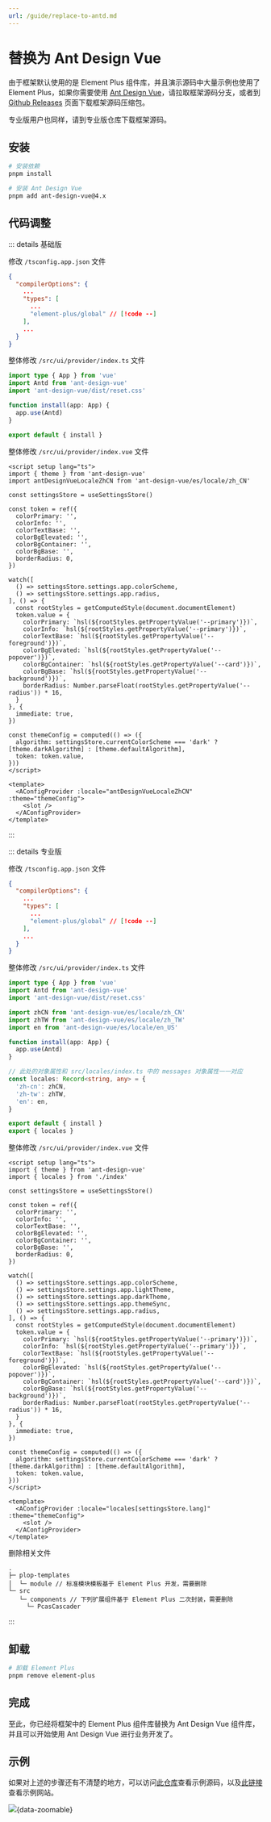 ```yaml
---
url: /guide/replace-to-antd.md
---
```

# 替换为 Ant Design Vue

由于框架默认使用的是 Element Plus 组件库，并且演示源码中大量示例也使用了 Element Plus，如果你需要使用 [Ant Design Vue](https://www.antdv.com/docs/vue/introduce-cn)，请拉取框架源码分支，或者到 [Github Releases](https://github.com/fantastic-admin/basic/releases) 页面下载框架源码压缩包。

专业版用户也同样，请到专业版仓库下载框架源码。

## 安装

```sh
# 安装依赖
pnpm install

# 安装 Ant Design Vue
pnpm add ant-design-vue@4.x
```

## 代码调整

::: details 基础版

修改 `/tsconfig.app.json` 文件

```json
{
  "compilerOptions": {
    ...
    "types": [
      ...
      "element-plus/global" // [!code --]
    ],
    ...
  }
}
```

整体修改 `/src/ui/provider/index.ts` 文件

```ts
import type { App } from 'vue'
import Antd from 'ant-design-vue'
import 'ant-design-vue/dist/reset.css'

function install(app: App) {
  app.use(Antd)
}

export default { install }
```

整体修改 `/src/ui/provider/index.vue` 文件

```vue
<script setup lang="ts">
import { theme } from 'ant-design-vue'
import antDesignVueLocaleZhCN from 'ant-design-vue/es/locale/zh_CN'

const settingsStore = useSettingsStore()

const token = ref({
  colorPrimary: '',
  colorInfo: '',
  colorTextBase: '',
  colorBgElevated: '',
  colorBgContainer: '',
  colorBgBase: '',
  borderRadius: 0,
})

watch([
  () => settingsStore.settings.app.colorScheme,
  () => settingsStore.settings.app.radius,
], () => {
  const rootStyles = getComputedStyle(document.documentElement)
  token.value = {
    colorPrimary: `hsl(${rootStyles.getPropertyValue('--primary')})`,
    colorInfo: `hsl(${rootStyles.getPropertyValue('--primary')})`,
    colorTextBase: `hsl(${rootStyles.getPropertyValue('--foreground')})`,
    colorBgElevated: `hsl(${rootStyles.getPropertyValue('--popover')})`,
    colorBgContainer: `hsl(${rootStyles.getPropertyValue('--card')})`,
    colorBgBase: `hsl(${rootStyles.getPropertyValue('--background')})`,
    borderRadius: Number.parseFloat(rootStyles.getPropertyValue('--radius')) * 16,
  }
}, {
  immediate: true,
})

const themeConfig = computed(() => ({
  algorithm: settingsStore.currentColorScheme === 'dark' ? [theme.darkAlgorithm] : [theme.defaultAlgorithm],
  token: token.value,
}))
</script>

<template>
  <AConfigProvider :locale="antDesignVueLocaleZhCN" :theme="themeConfig">
    <slot />
  </AConfigProvider>
</template>
```

:::

::: details 专业版

修改 `/tsconfig.app.json` 文件

```json
{
  "compilerOptions": {
    ...
    "types": [
      ...
      "element-plus/global" // [!code --]
    ],
    ...
  }
}
```

整体修改 `/src/ui/provider/index.ts` 文件

```ts
import type { App } from 'vue'
import Antd from 'ant-design-vue'
import 'ant-design-vue/dist/reset.css'

import zhCN from 'ant-design-vue/es/locale/zh_CN'
import zhTW from 'ant-design-vue/es/locale/zh_TW'
import en from 'ant-design-vue/es/locale/en_US'

function install(app: App) {
  app.use(Antd)
}

// 此处的对象属性和 src/locales/index.ts 中的 messages 对象属性一一对应
const locales: Record<string, any> = {
  'zh-cn': zhCN,
  'zh-tw': zhTW,
  'en': en,
}

export default { install }
export { locales }
```

整体修改 `/src/ui/provider/index.vue` 文件

```vue
<script setup lang="ts">
import { theme } from 'ant-design-vue'
import { locales } from './index'

const settingsStore = useSettingsStore()

const token = ref({
  colorPrimary: '',
  colorInfo: '',
  colorTextBase: '',
  colorBgElevated: '',
  colorBgContainer: '',
  colorBgBase: '',
  borderRadius: 0,
})

watch([
  () => settingsStore.settings.app.colorScheme,
  () => settingsStore.settings.app.lightTheme,
  () => settingsStore.settings.app.darkTheme,
  () => settingsStore.settings.app.themeSync,
  () => settingsStore.settings.app.radius,
], () => {
  const rootStyles = getComputedStyle(document.documentElement)
  token.value = {
    colorPrimary: `hsl(${rootStyles.getPropertyValue('--primary')})`,
    colorInfo: `hsl(${rootStyles.getPropertyValue('--primary')})`,
    colorTextBase: `hsl(${rootStyles.getPropertyValue('--foreground')})`,
    colorBgElevated: `hsl(${rootStyles.getPropertyValue('--popover')})`,
    colorBgContainer: `hsl(${rootStyles.getPropertyValue('--card')})`,
    colorBgBase: `hsl(${rootStyles.getPropertyValue('--background')})`,
    borderRadius: Number.parseFloat(rootStyles.getPropertyValue('--radius')) * 16,
  }
}, {
  immediate: true,
})

const themeConfig = computed(() => ({
  algorithm: settingsStore.currentColorScheme === 'dark' ? [theme.darkAlgorithm] : [theme.defaultAlgorithm],
  token: token.value,
}))
</script>

<template>
  <AConfigProvider :locale="locales[settingsStore.lang]" :theme="themeConfig">
    <slot />
  </AConfigProvider>
</template>
```

删除相关文件

```
.
├─ plop-templates
│  └─ module // 标准模块模板基于 Element Plus 开发，需要删除
└─ src
   └─ components // 下列扩展组件基于 Element Plus 二次封装，需要删除
     └─ PcasCascader
```

:::

## 卸载

```sh
# 卸载 Element Plus
pnpm remove element-plus
```

## 完成

至此，你已经将框架中的 Element Plus 组件库替换为 Ant Design Vue 组件库，并且可以开始使用 Ant Design Vue 进行业务开发了。

## 示例

如果对上述的步骤还有不清楚的地方，可以访问[此仓库](https://github.com/fantastic-admin/antd-example)查看示例源码，以及[此链接](https://fantastic-admin.hurui.me/antd-example/)查看示例网站。

![](/ui-antd.png){data-zoomable}
